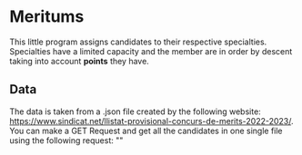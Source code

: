 # Meritums

This little program assigns candidates to their respective specialties. Specialties have a limited capacity and the member are in order by descent taking into account **points** they have.

## Data

The data is taken from a .json file created by the following website: https://www.sindicat.net/llistat-provisional-concurs-de-merits-2022-2023/. You can make a GET Request and get all the candidates in one single file using the following request:
""
